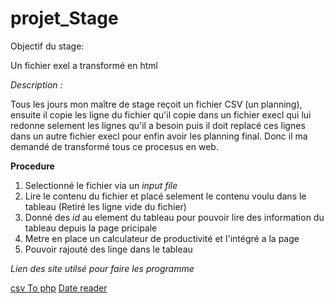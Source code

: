 # projet_Stage

Objectif du stage:

Un fichier exel a transformé en html

*Description :*

Tous les jours mon maître de stage reçoit un fichier CSV (un planning), ensuite il copie les ligne du fichier qu'il copie dans un fichier execl qui lui redonne selement les lignes qu'il a besoin puis il doit replacé ces lignes dans un autre fichier execl pour enfin avoir les planning final.
Donc il ma demandé de transformé tous ce procesus en web.

**Procedure**

1. Selectionné le fichier via un *input file*
1. Lire le contenu du fichier et placé selement le contenu voulu dans le tableau (Retiré les ligne vide du fichier)
1. Donné des *id* au element du tableau pour pouvoir lire des information du tableau depuis la page pricipale
1. Metre en place un calculateur de productivité et l'intégré a la page 
1. Pouvoir rajouté des linge dans le tableau

*Lien des site utilsé pour faire les programme*
    
[csv To php](https://www.webslesson.info/2018/07/how-to-load-csv-file-in-jquery-datatables-using-ajax-php.html)
[Date reader](https://stackoverflow.com/a/32136428/14476637)

